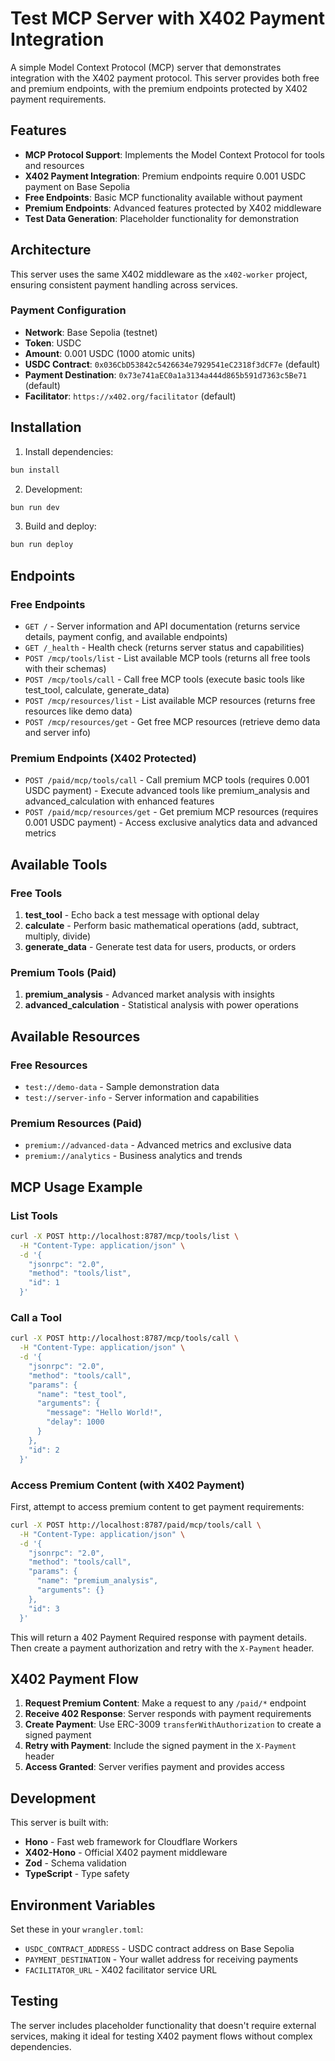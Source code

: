 # Test MCP Server with X402 Payment Integration

A simple Model Context Protocol (MCP) server that demonstrates integration with the X402 payment protocol. This server provides both free and premium endpoints, with the premium endpoints protected by X402 payment requirements.

## Features

- **MCP Protocol Support**: Implements the Model Context Protocol for tools and resources
- **X402 Payment Integration**: Premium endpoints require 0.001 USDC payment on Base Sepolia
- **Free Endpoints**: Basic MCP functionality available without payment
- **Premium Endpoints**: Advanced features protected by X402 middleware
- **Test Data Generation**: Placeholder functionality for demonstration

## Architecture

This server uses the same X402 middleware as the `x402-worker` project, ensuring consistent payment handling across services.

### Payment Configuration

- **Network**: Base Sepolia (testnet)
- **Token**: USDC
- **Amount**: 0.001 USDC (1000 atomic units)
- **USDC Contract**: `0x036CbD53842c5426634e7929541eC2318f3dCF7e` (default)
- **Payment Destination**: `0x73e741aEC0a1a3134a444d865b591d7363c5Be71` (default)
- **Facilitator**: `https://x402.org/facilitator` (default)

## Installation

1. Install dependencies:
```bash
bun install
```

2. Development:
```bash
bun run dev
```

3. Build and deploy:
```bash
bun run deploy
```

## Endpoints

### Free Endpoints

- `GET /` - Server information and API documentation (returns service details, payment config, and available endpoints)
- `GET /_health` - Health check (returns server status and capabilities)
- `POST /mcp/tools/list` - List available MCP tools (returns all free tools with their schemas)
- `POST /mcp/tools/call` - Call free MCP tools (execute basic tools like test_tool, calculate, generate_data)
- `POST /mcp/resources/list` - List available MCP resources (returns free resources like demo data)
- `POST /mcp/resources/get` - Get free MCP resources (retrieve demo data and server info)

### Premium Endpoints (X402 Protected)

- `POST /paid/mcp/tools/call` - Call premium MCP tools (requires 0.001 USDC payment) - Execute advanced tools like premium_analysis and advanced_calculation with enhanced features
- `POST /paid/mcp/resources/get` - Get premium MCP resources (requires 0.001 USDC payment) - Access exclusive analytics data and advanced metrics

## Available Tools

### Free Tools

1. **test_tool** - Echo back a test message with optional delay
2. **calculate** - Perform basic mathematical operations (add, subtract, multiply, divide)
3. **generate_data** - Generate test data for users, products, or orders

### Premium Tools (Paid)

1. **premium_analysis** - Advanced market analysis with insights
2. **advanced_calculation** - Statistical analysis with power operations

## Available Resources

### Free Resources

- `test://demo-data` - Sample demonstration data
- `test://server-info` - Server information and capabilities

### Premium Resources (Paid)

- `premium://advanced-data` - Advanced metrics and exclusive data
- `premium://analytics` - Business analytics and trends

## MCP Usage Example

### List Tools
```bash
curl -X POST http://localhost:8787/mcp/tools/list \
  -H "Content-Type: application/json" \
  -d '{
    "jsonrpc": "2.0",
    "method": "tools/list",
    "id": 1
  }'
```

### Call a Tool
```bash
curl -X POST http://localhost:8787/mcp/tools/call \
  -H "Content-Type: application/json" \
  -d '{
    "jsonrpc": "2.0",
    "method": "tools/call",
    "params": {
      "name": "test_tool",
      "arguments": {
        "message": "Hello World!",
        "delay": 1000
      }
    },
    "id": 2
  }'
```

### Access Premium Content (with X402 Payment)

First, attempt to access premium content to get payment requirements:

```bash
curl -X POST http://localhost:8787/paid/mcp/tools/call \
  -H "Content-Type: application/json" \
  -d '{
    "jsonrpc": "2.0",
    "method": "tools/call",
    "params": {
      "name": "premium_analysis",
      "arguments": {}
    },
    "id": 3
  }'
```

This will return a 402 Payment Required response with payment details. Then create a payment authorization and retry with the `X-Payment` header.

## X402 Payment Flow

1. **Request Premium Content**: Make a request to any `/paid/*` endpoint
2. **Receive 402 Response**: Server responds with payment requirements
3. **Create Payment**: Use ERC-3009 `transferWithAuthorization` to create a signed payment
4. **Retry with Payment**: Include the signed payment in the `X-Payment` header
5. **Access Granted**: Server verifies payment and provides access

## Development

This server is built with:

- **Hono** - Fast web framework for Cloudflare Workers
- **X402-Hono** - Official X402 payment middleware
- **Zod** - Schema validation
- **TypeScript** - Type safety

## Environment Variables

Set these in your `wrangler.toml`:

- `USDC_CONTRACT_ADDRESS` - USDC contract address on Base Sepolia
- `PAYMENT_DESTINATION` - Your wallet address for receiving payments
- `FACILITATOR_URL` - X402 facilitator service URL

## Testing

The server includes placeholder functionality that doesn't require external services, making it ideal for testing X402 payment flows without complex dependencies.
